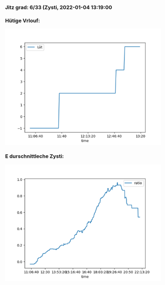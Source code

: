 ### Jitz grad: 6/33 (Zysti, 2022-01-04 13:19:00

### Hütige Vrlouf:
![Graph](Today.png)

### E durschnittleche Zysti:
![Graph](Zysti.png)